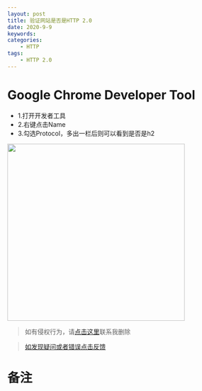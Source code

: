 ```yaml
---
layout: post
title: 验证网站是否是HTTP 2.0
date: 2020-9-9
keywords:
categories:
    - HTTP
tags:
    - HTTP 2.0
---
```

# Google Chrome Developer Tool
- 1.打开开发者工具
- 2.右键点击Name
- 3.勾选Protocol，多出一栏后则可以看到是否是h2

<img src="https://dpq123456-1256164122.cos.ap-beijing.myqcloud.com/HTTP/protocol_h2.png" width=400 />

>如有侵权行为，请[点击这里](https://github.com/cooper-q/blog_hexo/issues)联系我删除

>[如发现疑问或者错误点击反馈](https://github.com/cooper-q/blog_hexo/issues)

# 备注

